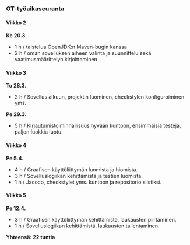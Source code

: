 ### OT-työaikaseuranta

#### Viikko 2

**Ke 20.3.**
 - 1 h / taistelua OpenJDK:n Maven-bugin kanssa
 - 2 h / oman sovelluksen aiheen valinta ja suunnittelu sekä vaatimusmäärittelyn kirjoittaminen

#### Viikko 3

**To 28.3.**
 - 2 h / Sovellus alkuun, projektin luominen, checkstylen konfiguroiminen yms.

**Pe 29.3.**
 - 5 h / Kirjautumistoiminnallisuus hyvään kuntoon, ensimmäisiä testejä, paljon luokkia luotu.

#### Viikko 4

**Pe 5.4.**
 - 4 h / Graafisen käyttöliittymän luomista ja hiomista.
 - 3 h / Sovelluslogiikan kehittämistä ja testien luomista.
 - 1 h / Jacoco, checkstylet yms. kuntoon ja repositorio siistiksi.

#### Viikko 5

**Pe 12.4.**
 - 3 h / Graafisen käyttöliittymän kehittämistä, laukausten piirtäminen.
 - 1 h / Sovelluslogiikan kehittämistä, laukausten tallentaminen.

**Yhteensä: 22 tuntia**
